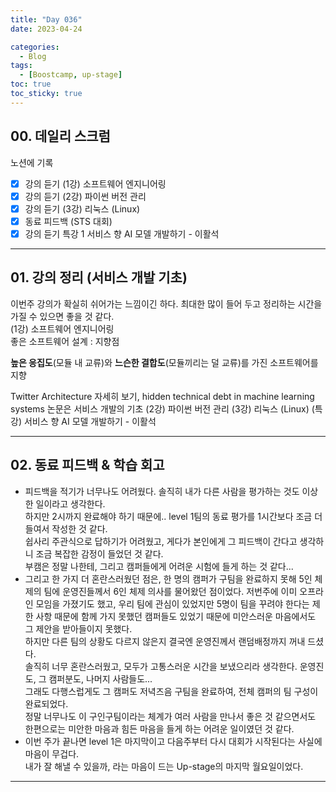 ```yaml
---
title: "Day 036"
date: 2023-04-24

categories:
  - Blog
tags:
  - [Boostcamp, up-stage]
toc: true
toc_sticky: true
---
```


## 00. 데일리 스크럼  
노션에 기록  

- [x]  강의 듣기 (1강) 소프트웨어 엔지니어링
- [x]  강의 듣기 (2강) 파이썬 버전 관리
- [x]  강의 듣기 (3강) 리눅스 (Linux)
- [x]  동료 피드백 (STS 대회)
- [x]  강의 듣기  특강 1 서비스 향 AI 모델 개발하기 - 이활석

---

## 01. 강의 정리 (서비스 개발 기초)  

이번주 강의가 확실히 쉬어가는 느낌이긴 하다. 최대한 많이 들어 두고 정리하는 시간을 가질 수 있으면 좋을 것 같다.  
(1강) 소프트웨어 엔지니어링  
  좋은 소프트웨어 설계 : 지향점

**높은 응집도**(모듈 내 교류)와 **느슨한 결합도**(모듈끼리는 덜 교류)를 가진 소프트웨어를 지향

Twitter Architecture 자세히 보기, hidden technical debt in machine learning systems 논문은 서비스 개발의 기초
(2강) 파이썬 버전 관리
(3강) 리눅스 (Linux)
(특강) 서비스 향 AI 모델 개발하기 - 이활석
    
---  

## 02. 동료 피드백 & 학습 회고   


- 피드백을 적기가 너무나도 어려웠다. 솔직히 내가 다른 사람을 평가하는 것도 이상한 일이라고 생각한다.  
하지만 2시까지 완료해야 하기 때문에.. level 1팀의 동료 평가를 1시간보다 조금 더 들여서 작성한 것 같다.  
쉽사리 주관식으로 답하기가 어려웠고, 게다가 본인에게 그 피드백이 간다고 생각하니 조금 복잡한 감정이 들었던 것 같다.  
부캠은 정말 나한테, 그리고 캠퍼들에게 어려운 시험에 들게 하는 것 같다...  
- 그리고 한 가지 더 혼란스러웠던 점은, 한 명의 캠퍼가 구팀을 완료하지 못해 5인 체제의 팀에 운영진들께서 6인 체제 의사를 물어왔던 점이었다. 저번주에 이미 오프라인 모임을 가졌기도 했고, 우리 팀에 관심이 있었지만 5명이 팀을 꾸려야 한다는 제한 사항 때문에 함께 가지 못했던 캠퍼들도 있었기 때문에 미안스러운 마음에서도 그 제안을 받아들이지 못했다.  
하지만 다른 팀의 상황도 다르지 않은지 결국엔 운영진께서 랜덤배정까지 꺼내 드셨다.  
솔직히 너무 혼란스러웠고, 모두가 고통스러운 시간을 보냈으리라 생각한다. 운영진도, 그 캠퍼분도, 나머지 사람들도...  
그래도 다행스럽게도 그 캠퍼도 저녁즈음 구팀을 완료하여, 전체 캠퍼의 팀 구성이 완료되었다.  
정말 너무나도 이 구인구팀이라는 체계가 여러 사람을 만나서 좋은 것 같으면서도 한편으로는 미안한 마음과 힘든 마음을 들게 하는 어려운 일이였던 것 같다.  
- 이번 주가 끝나면 level 1은 마지막이고 다음주부터 다시 대회가 시작된다는 사실에 마음이 무겁다.  
내가 잘 해낼 수 있을까, 라는 마음이 드는 Up-stage의 마지막 월요일이었다.  


  
---  

